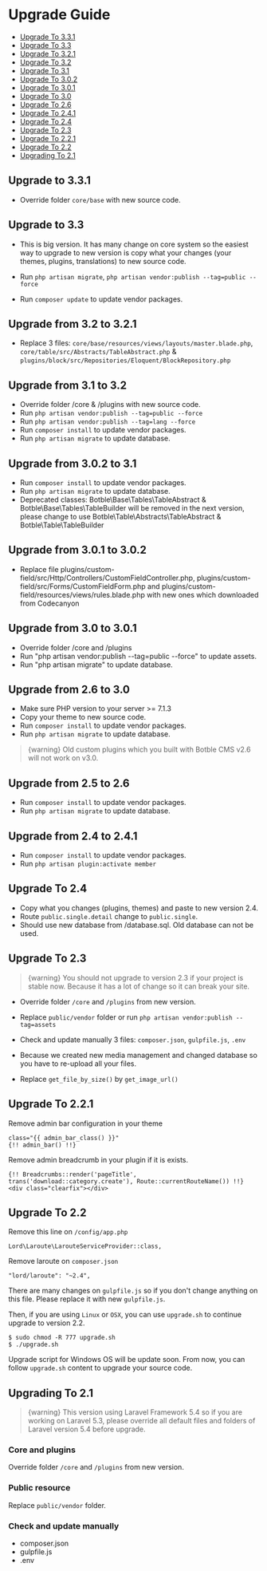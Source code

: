 # Upgrade Guide

- [Upgrade To 3.3.1](#upgrade-3.3.1)
- [Upgrade To 3.3](#upgrade-3.3)
- [Upgrade To 3.2.1](#upgrade-3.2.1)
- [Upgrade To 3.2](#upgrade-3.2)
- [Upgrade To 3.1](#upgrade-3.1)
- [Upgrade To 3.0.2](#upgrade-3.0.2)
- [Upgrade To 3.0.1](#upgrade-3.0.1)
- [Upgrade To 3.0](#upgrade-3.0)
- [Upgrade To 2.6](#upgrade-2.6)
- [Upgrade To 2.4.1](#upgrade-2.4.1)
- [Upgrade To 2.4](#upgrade-2.4)
- [Upgrade To 2.3](#upgrade-2.3)
- [Upgrade To 2.2.1](#upgrade-2.2.1)
- [Upgrade To 2.2](#upgrade-2.2)
- [Upgrading To 2.1](#upgrade-2.1)

<a name="upgrade-3.3.1"></a>
## Upgrade to 3.3.1

- Override folder `core/base` with new source code.

<a name="upgrade-3.3"></a>
## Upgrade to 3.3

- This is big version. It has many change on core system so the easiest way to upgrade to new version is copy what your changes 
(your themes, plugins, translations) to new source code.

- Run `php artisan migrate`, `php artisan vendor:publish --tag=public --force`
- Run `composer update` to update vendor packages.

<a name="upgrade-3.2.1"></a>
## Upgrade from 3.2 to 3.2.1

- Replace 3 files: `core/base/resources/views/layouts/master.blade.php`, `core/table/src/Abstracts/TableAbstract.php` & `plugins/block/src/Repositories/Eloquent/BlockRepository.php`

<a name="upgrade-3.2"></a>
## Upgrade from 3.1 to 3.2

- Override folder /core & /plugins with new source code.
- Run `php artisan vendor:publish --tag=public --force`
- Run `php artisan vendor:publish --tag=lang --force`
- Run `composer install` to update vendor packages.
- Run `php artisan migrate` to update database.

<a name="upgrade-3.1"></a>
## Upgrade from 3.0.2 to 3.1

- Run `composer install` to update vendor packages.
- Run `php artisan migrate` to update database.
- Deprecated classes: Botble\Base\Tables\TableAbstract & Botble\Base\Tables\TableBuilder will be removed in the next version, 
please change to use Botble\Table\Abstracts\TableAbstract & Botble\Table\TableBuilder

<a name="upgrade-3.0.2"></a>
## Upgrade from 3.0.1 to 3.0.2

- Replace file plugins/custom-field/src/Http/Controllers/CustomFieldController.php,
 plugins/custom-field/src/Forms/CustomFieldForm.php and plugins/custom-field/resources/views/rules.blade.php
with new ones which downloaded from Codecanyon

<a name="upgrade-3.0.1"></a>
## Upgrade from 3.0 to 3.0.1

- Override folder /core and /plugins
- Run "php artisan vendor:publish --tag=public --force" to update assets.
- Run "php artisan migrate" to update database.

<a name="upgrade-3.0"></a>
## Upgrade from 2.6 to 3.0

- Make sure PHP version to your server >= 7.1.3
- Copy your theme to new source code.
- Run `composer install` to update vendor packages.
- Run `php artisan migrate` to update database.

> {warning} Old custom plugins which you built with Botble CMS v2.6 will not work on v3.0.

<a name="upgrade-2.5"></a>
## Upgrade from 2.5 to 2.6
- Run `composer install` to update vendor packages.
- Run `php artisan migrate` to update database.

<a name="upgrade-2.4.1"></a>
## Upgrade from 2.4 to 2.4.1
- Run `composer install` to update vendor packages.
- Run `php artisan plugin:activate member`

<a name="upgrade-2.4"></a>
## Upgrade To 2.4
- Copy what you changes (plugins, themes) and paste to new version 2.4.
- Route `public.single.detail` change to `public.single`.
- Should use new database from /database.sql. Old database can not be used.

<a name="upgrade-2.3"></a>
## Upgrade To 2.3

> {warning} You should not upgrade to version 2.3 if your project is stable now. Because it has a lot of change so it can break your site.

- Override folder `/core` and `/plugins` from new version.

- Replace `public/vendor` folder or run `php artisan vendor:publish --tag=assets`

- Check and update manually 3 files: `composer.json`, `gulpfile.js`, `.env`

- Because we created new media management and changed database so you have to re-upload all your files.

- Replace `get_file_by_size()` by `get_image_url()`


<a name="upgrade-2.2.1"></a>
## Upgrade To 2.2.1

Remove admin bar configuration in your theme

    class="{{ admin_bar_class() }}"
    {!! admin_bar() !!}
    
Remove admin breadcrumb in your plugin if it is exists.

    {!! Breadcrumbs::render('pageTitle', trans('download::category.create'), Route::currentRouteName()) !!}
    <div class="clearfix"></div>

<a name="upgrade-2.2"></a>
## Upgrade To 2.2

Remove this line on `/config/app.php`
    
    Lord\Laroute\LarouteServiceProvider::class,
    
Remove laroute on `composer.json`
    
    "lord/laroute": "~2.4",

There are many changes on `gulpfile.js` so if you don't change anything on this file. Please replace it with new `gulpfile.js`.

Then, if you are using `Linux` or `OSX`, you can use `upgrade.sh` to continue upgrade to version 2.2.

    $ sudo chmod -R 777 upgrade.sh
    $ ./upgrade.sh

Upgrade script for Windows OS will be update soon. From now, you can follow `upgrade.sh` content to upgrade your source code.

<a name="upgrade-2.1"></a>
## Upgrading To 2.1

> {warning} This version using Laravel Framework 5.4 so if you are working on Laravel 5.3, please override all default files and folders of Laravel version 5.4 before upgrade.

### Core and plugins
Override folder `/core` and `/plugins` from new version.

### Public resource
Replace `public/vendor` folder.

### Check and update manually
- composer.json
- gulpfile.js
- .env
